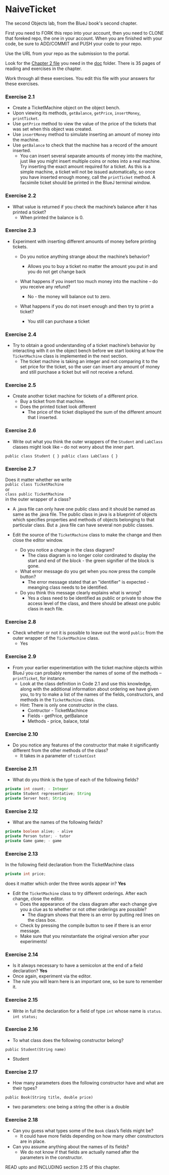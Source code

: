 # NaiveTicket

The second Objects lab, from the BlueJ book's second chapter.

First you need to FORK this repo into your account, then you need to CLONE that foreked repo, the one in your account. 
When you are finished with your code, be sure to ADD/COMMIT and PUSH your code to your repo.

Use the URL from your repo as the submission to the portal. 

Look for the [Chapter 2 file](./doc/BlueJ-objects-first-ch2.pdf) you need in the [doc](./doc) folder.
There is 35 pages of reading and exercises in the chapter.

Work through all these exercises. You edit this file with your answers for these exercises.

### Exercise 2.1
* Create a TicketMachine object on the object bench.
* Upon viewing its methods, `getBalance`, `getPrice`, `insertMoney`, `printTicket`.
* Use `getPrice` method to view the value of the price of the tickets that was set when this object was created.
* Use `insertMoney` method to simulate inserting an amount of money into the machine.
* Use `getBalance` to check that the machine has a record of the amount inserted.
	* You can insert several separate amounts of money into the machine, just like you might insert multiple coins or notes into a real machine. Try inserting the exact amount required for a ticket. As this is a simple machine, a ticket will not be issued automatically, so once you have inserted enough money, call the `printTicket` method. A facsimile ticket should be printed in the BlueJ terminal window.

### Exercise 2.2
* What value is returned if you check the machine’s balance after it has printed a ticket?
	* When printed the balance is 0.


### Exercise 2.3
* Experiment with inserting different amounts of money before printing tickets.
	* Do you notice anything strange about the machine’s behavior?
		* Allows you to buy a ticket no matter the amount you put in and you do not get change back 
	
	* What happens if you insert too much money into the machine – do you receive any refund?
		* No - the money will balance out to zero. 
	
	* What happens if you do not insert enough and then try to print a ticket?
		* You still can purchase a ticket 

### Exercise 2.4
* Try to obtain a good understanding of a ticket machine’s behavior by interacting with it on the object bench before we start looking at how the `TicketMachine` class is implemented in the next section.
	* The ticket machine is taking an integer and not comparing it to the set price for the ticket, so the user can insert 		 any amount of money and still purchase a ticket but will not receive a refund. 

### Exercise 2.5
* Create another ticket machine for tickets of a different price.
	* Buy a ticket from that machine.
	* Does the printed ticket look different
		* The price of the ticket displayed the sum of the different amount that I inserted.

### Exercise 2.6
* Write out what you think the outer wrappers of the `Student` and `LabClass` classes might look like – do not worry about the inner part.

`public class Student {
}
public class LabClass {
}`

### Exercise 2.7
Does it matter whether we write<br>
`public class TicketMachine`<br>
or<br>
`class public TicketMachine`<br>
in the outer wrapper of a class?

* A .java file can only have one public class and it should be named as same as the .java file. The public class in java is a blueprint of objects which specifies properties and methods of objects belonging to that particular class. But a .java file can have several non public classes.

* Edit the source of the `TicketMachine` class to make the change and then close the editor window.
	* Do you notice a change in the class diagram?
		* The class diagram is no longer color cordinated to display the start and end of the block - the green signifier of the block is gone.
	* What error message do you get when you now press the compile button? 
		* The error message stated that an "identifier" is expected - meanging class needs to be identified.
	* Do you think this message clearly explains what is wrong? 
		* Yes a class need to be identified as public or private to show the access level of the class, and there should be atleast one public class in each file. 

### Exercise 2.8
* Check whether or not it is possible to leave out the word `public` from the outer wrapper of the `TicketMachine` class.
	* Yes

### Exercise 2.9
* From your earlier experimentation with the ticket machine objects within BlueJ you can probably remember the names of some of the methods – `printTicket`, for instance.
	* Look at the class definition in Code 2.1 and use this knowledge, along with the additional information about ordering we have given you, to try to make a list of the names of the fields, constructors, and methods in the `TicketMachine` class.
	* Hint: There is only one constructor in the class.
		* Contructor - TicketMachince
		* Fields - getPrice, getBalance
		* Methods - price, balace, total

### Exercise 2.10
* Do you notice any features of the constructor that make it significantly different from the other methods of the class?
	* It takes in a parameter of `ticketCost`

### Exercise 2.11
* What do you think is the type of each of the following fields?

```java
private int count; - Integer
private Student representative; String
private Server host; String
```

### Exercise 2.12
* What are the names of the following fields?

```java
private boolean alive; - alive
private Person tutor; - tutor
private Game game; - game 
```
### Exercise 2.13

In the following field declaration from the TicketMachine class<br>

```java
private int price;
```
does it matter which order the three words appear in? <b>Yes</b>
* Edit the `TicketMachine` class to try different orderings. After each change, close the editor.
	* Does the appearance of the class diagram after each change give you a clue as to whether or not other orderings are
possible? 
		* The diagram shows that there is an error by putting red lines on the class box.
	* Check by pressing the compile button to see if there is an error message.
	* Make sure that you reinstantiate the original version after your experiments!

### Exercise 2.14
* Is it always necessary to have a semicolon at the end of a field declaration? <b>Yes</b>
* Once again, experiment via the editor.
* The rule you will learn here is an important one, so be sure to remember it.


### Exercise 2.15
* Write in full the declaration for a field of type `int` whose name is `status`.
`int status;`

### Exercise 2.16
* To what class does the following constructor belong?
```
public Student(String name)
```
* Student
	
### Exercise 2.17
* How many parameters does the following constructor have and what are their types?
```
public Book(String title, double price)
```

* two parameters: one being a string the other is a double

### Exercise 2.18
* Can you guess what types some of the `Book` class’s fields might be?
	* It could have more fields depending on how many other constructors are in place. 
* Can you assume anything about the names of its fields?
	* We do not know if that fields are actually named after the parameters in the constructor. 

READ upto and INCLUDING section 2.15 of this chapter.

